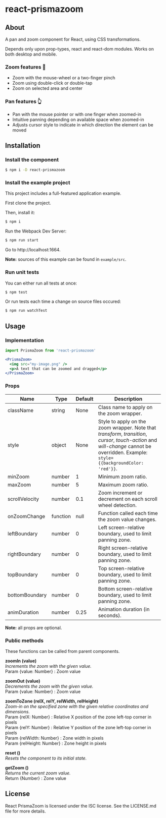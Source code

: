 # react-prismazoom

## About

A pan and zoom component for React, using CSS transformations.

Depends only upon prop-types, react and react-dom modules.
Works on both desktop and mobile.

### Zoom features :mag_right:
* Zoom with the mouse-wheel or a two-finger pinch
* Zoom using double-click or double-tap
* Zoom on selected area and center

### Pan features :point_up_2:
* Pan with the mouse pointer or with one finger when zoomed-in
* Intuitive panning depending on available space when zoomed-in
* Adjusts cursor style to indicate in which direction the element can be moved

## Installation

### Install the component
```bash
$ npm i -D react-prismazoom
```
### Install the example project

This project includes a full-featured application example.

First clone the project.

Then, install it:
```bash
$ npm i
```
Run the Webpack Dev Server:
```bash
$ npm run start
```
Go to http://localhost:1664.

**Note:** sources of this example can be found in `example/src`.

### Run unit tests

You can either run all tests at once:
```bash
$ npm test
```

Or run tests each time a change on source files occured:
```bash
$ npm run watchTest
```

## Usage

### Implementation

```jsx
import PrismaZoom from 'react-prismazoom'

<PrismaZoom>
  <img src="my-image.png" />
  <p>A text that can be zoomed and dragged</p>
</PrismaZoom>
```

### Props

| Name | Type | Default | Description |
| --- | --- | --- |  --- |
| className | string | None | Class name to apply on the zoom wrapper. |
| style | object | None | Style to apply on the zoom wrapper. Note that *transform*, *transition*, *cursor*, *touch-action* and *will-change* cannot be overridden. Example: `style={{backgroundColor: 'red'}}`. |
| minZoom | number | 1 | Minimum zoom ratio. |
| maxZoom | number | 5 | Maximum zoom ratio. |
| scrollVelocity | number | 0.1 | Zoom increment or decrement on each scroll wheel detection. |
| onZoomChange | function | null | Function called each time the zoom value changes. |
| leftBoundary | number | 0 | Left screen-relative boundary, used to limit panning zone. |
| rightBoundary | number | 0 | Right screen-relative boundary, used to limit panning zone. |
| topBoundary | number | 0 | Top screen-relative boundary, used to limit panning zone. |
| bottomBoundary | number | 0 | Bottom screen-relative boundary, used to limit panning zone. |
| animDuration | number | 0.25 | Animation duration (in seconds). |

**Note:** all props are optional.

### Public methods

These functions can be called from parent components.

**zoomIn (value)**  
*Increments the zoom with the given value.*  
Param {value: Number} : Zoom value

**zoomOut (value)**  
*Decrements the zoom with the given value.*  
Param {value: Number} : Zoom value

**zoomToZone (relX, relY, relWidth, relHeight)**  
*Zoom-in on the specified zone with the given relative coordinates and dimensions.*  
Param {relX: Number} : Relative X position of the zone left-top corner in pixels  
Param {relY: Number} : Relative Y position of the zone left-top corner in pixels  
Param {relWidth: Number} : Zone width in pixels  
Param {relHeight: Number} : Zone height in pixels

**reset ()**  
*Resets the component to its initial state.*

**getZoom ()**  
*Returns the current zoom value.*  
Return {Number} : Zone value

## License

React PrismaZoom is licensed under the ISC license. See the LICENSE.md file for more details.